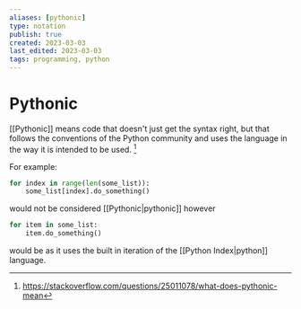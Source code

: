 ```yaml
---
aliases: [pythonic]
type: notation
publish: true
created: 2023-03-03
last_edited: 2023-03-03
tags: programming, python
---
```

# Pythonic

[[Pythonic]] means code that doesn't just get the syntax right, but that follows the conventions of the Python community and uses the language in the way it is intended to be used. [^1]

For example:

``` python
for index in range(len(some_list)):
	some_list[index].do_something()
```

would not be considered [[Pythonic|pythonic]] however

```python
for item in some_list:
	item.do_something()
```

would be as it uses the built in iteration of the [[Python Index|python]] language.

[^1]:https://stackoverflow.com/questions/25011078/what-does-pythonic-mean
